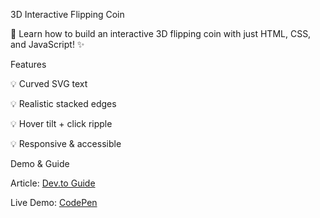 3D Interactive Flipping Coin

🚀 Learn how to build an interactive 3D flipping coin with just HTML, CSS, and JavaScript! ✨

Features

💡 Curved SVG text

💡 Realistic stacked edges

💡 Hover tilt + click ripple

💡 Responsive & accessible

Demo & Guide

Article: [Dev.to Guide](https://codepen.io/Shahibur-Rahman/pen/zxrqpGz)

Live Demo: [CodePen](https://codepen.io/Shahibur-Rahman/pen/zxrqpGz)
